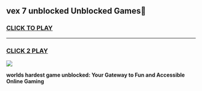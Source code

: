 
## vex 7 unblocked Unblocked Games👋
<h3>
<a href="https://premium.freeplayer.one?title=vex_7_unblocked&ref=16F">CLICK TO PLAY</a></h3>
<hr>

<h3>
<a href="https://premium.freeplayer.one?title=vex_7_unblocked&ref=16F">CLICK 2 PLAY</a>
  
</h3>

<a href="https://premium.freeplayer.one?title=vex_7_unblocked&ref=16F/"><img src="https://clearcache.store/games.png"></a>


**worlds hardest game unblocked: Your Gateway to Fun and Accessible Online Gaming**
